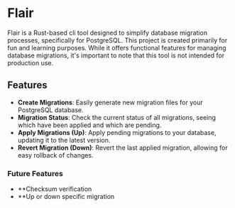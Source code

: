 # Flair

Flair is a Rust-based cli tool designed to simplify database migration processes, specifically for PostgreSQL. This project is created primarily for fun and learning purposes. While it offers functional features for managing database migrations, it's important to note that this tool is not intended for production use.

## Features

- **Create Migrations**: Easily generate new migration files for your PostgreSQL database.
- **Migration Status**: Check the current status of all migrations, seeing which have been applied and which are pending.
- **Apply Migrations (Up)**: Apply pending migrations to your database, updating it to the latest version.
- **Revert Migration (Down)**: Revert the last applied migration, allowing for easy rollback of changes.

### Future Features
- **Checksum verification
- **Up or down specific migration